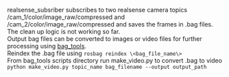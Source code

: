 realsense_subsriber subscribes to two realsense camera topics /cam_1/color/image_raw/compressed and /cam_2/color/image_raw/compressed and saves the frames in .bag files.
<br>The clean up logic is not working so far.
<br>Output bag files can be converted to images or video files for further processing using [bag_tools](http://wiki.ros.org/bag_tools).
<br>Reindex the .bag file using `rosbag reindex \<bag_file_name\>`
<br>From bag_tools scripts directory run make_video.py to convert .bag to video
<br>```python make_video.py topic_name bag_filename --output output_path```
